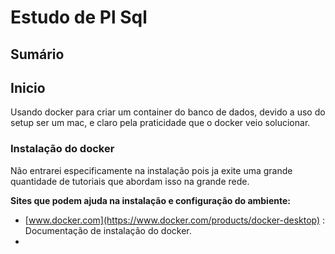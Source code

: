 # Estudo de Pl Sql

## Sumário

<!-- TODO: em breve a lista de sumário -->

## Inicio

Usando docker para criar um container do banco de dados, devido a uso do setup ser um mac, e claro pela praticidade que o docker veio solucionar.

### Instalação do docker

Não entrarei especificamente na instalação pois ja exite uma grande quantidade de tutoriais que abordam isso na grande rede.

__Sites que podem ajuda na instalação e configuração do ambiente:__

* [www.docker.com](https://www.docker.com/products/docker-desktop) : Documentação de instalação do docker.
* []()